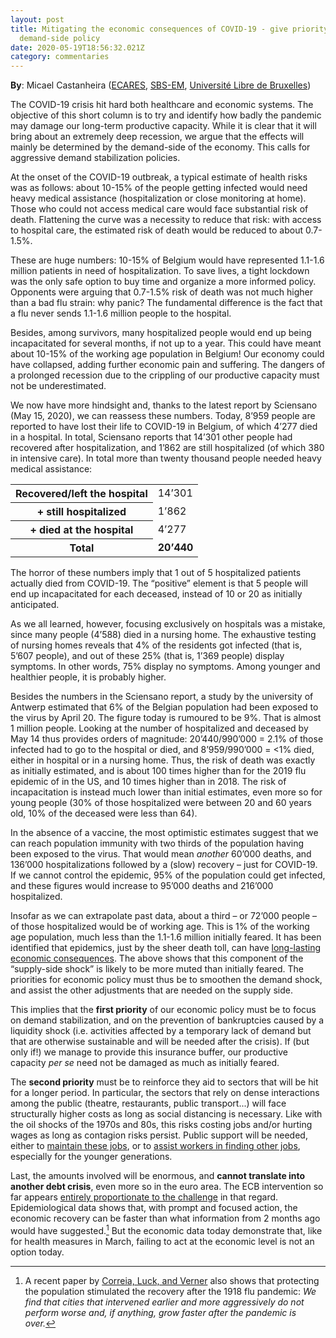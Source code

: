 ```yaml
---
layout: post
title: Mitigating the economic consequences of COVID-19 - give priority to a
  demand-side policy
date: 2020-05-19T18:56:32.021Z
category: commentaries
---
```

**By**: Micael Castanheira ([ECARES](https://ecares.ulb.be/), [SBS-EM](https://www.solvay.edu/en/), [Université Libre de Bruxelles](https://www.ulb.be/))

The COVID-19 crisis hit hard both healthcare and economic systems. The objective of this short column is to try and identify how badly the pandemic may damage our long-term productive capacity. While it is clear that it will bring about an extremely deep recession, we argue that the effects will mainly be determined by the demand-side of the economy. This calls for aggressive demand stabilization policies.

<!--more-->

At the onset of the COVID-19 outbreak, a typical estimate of health risks was as follows: about 10-15% of the people getting infected would need heavy medical assistance (hospitalization or close monitoring at home). Those who could not access medical care would face substantial risk of death. Flattening the curve was a necessity to reduce that risk: with access to hospital care, the estimated risk of death would be reduced to about 0.7-1.5%.

These are huge numbers: 10-15% of Belgium would have represented 1.1-1.6 million patients in need of hospitalization. To save lives, a tight lockdown was the only safe option to buy time and organize a more informed policy. Opponents were arguing that 0.7-1.5% risk of death was not much higher than a bad flu strain: why panic? The fundamental difference is the fact that a flu never sends 1.1-1.6 million people to the hospital.

Besides, among survivors, many hospitalized people would end up being incapacitated for several months, if not up to a year. This could have meant about 10-15% of the working age population in Belgium! Our economy could have collapsed, adding further economic pain and suffering. The dangers of a prolonged recession due to the crippling of our productive capacity must not be underestimated.

We now have more hindsight and, thanks to the latest report by Sciensano (May 15, 2020), we can reassess these numbers. Today, 8’959 people are reported to have lost their life to COVID-19 in Belgium, of which 4’277 died in a hospital. In total, Sciensano reports that 14’301 other people had recovered after hospitalization, and 1’862 are still hospitalized (of which 380 in intensive care). In total more than twenty thousand people needed heavy medical assistance:

<table class='table table-bordered table-hover'>
    <tbody>
        <tr>
            <th scope='row'>Recovered/left the hospital</th>
            <td>14’301</td>
        </tr>
        <tr>
            <th scope='row'>+ still hospitalized</th>
            <td>1’862</td>
        </tr>
        <tr>
            <th scope='row'>+ died at the hospital</th>
            <td>4’277</td>
        </tr>
        <tr>
            <th scope='row'>Total</th>
            <td><b>20’440</b></td>
        </tr>
    </tbody>
</table>

The horror of these numbers imply that 1 out of 5 hospitalized patients actually died from COVID-19. The “positive” element is that 5 people will end up incapacitated for each deceased, instead of 10 or 20 as initially anticipated.

As we all learned, however, focusing exclusively on hospitals was a mistake, since many people (4’588) died in a nursing home. The exhaustive testing of nursing homes reveals that 4% of the residents got infected (that is, 5’607 people), and out of these 25% (that is, 1’369 people) display symptoms. In other words, 75% display no symptoms. Among younger and healthier people, it is probably higher.

Besides the numbers in the Sciensano report, a study by the university of Antwerp estimated that 6% of the Belgian population had been exposed to the virus by April 20. The figure today is rumoured to be 9%. That is almost 1 million people. Looking at the number of hospitalized and deceased by May 14 thus provides orders of magnitude: 20’440/990’000 = 2.1% of those infected had to go to the hospital or died, and 8’959/990’000 = <1% died, either in hospital or in a nursing home. Thus, the risk of death was exactly as initially estimated, and is about 100 times higher than for the 2019 flu epidemic of in the US, and 10 times higher than in  2018. The risk of incapacitation is instead much lower than initial estimates, even more so for young people (30% of those hospitalized were between 20 and 60 years old, 10% of the deceased were less than 64).

In the absence of a vaccine, the most optimistic estimates suggest that we can reach population immunity with two thirds of the population having been exposed to the virus. That would mean *another* 60’000 deaths, and 136’000 hospitalizations followed by a (slow) recovery – just for COVID-19. If we cannot control the epidemic, 95% of the population could get infected, and these figures would increase to 95’000 deaths and 216’000 hospitalized.

Insofar as we can extrapolate past data, about a third – or 72’000 people – of those hospitalized would be of working age. This is 1% of the working age population, much less than the 1.1-1.6 million initially feared. It has been identified that epidemics, just by the sheer death toll, can have [long-lasting economic consequences](https://www.frbsf.org/economic-research/publications/working-papers/2020/09/). The above shows that this component of the “supply-side shock” is likely to be more muted than initially feared. The priorities for economic policy must thus be to smoothen the demand shock, and assist the other adjustments that are needed on the supply side.

This implies that the **first priority** of our economic policy must be to focus on demand stabilization, and on the prevention of bankruptcies caused by a liquidity shock (i.e. activities affected by a temporary lack of demand but that are otherwise sustainable and will be needed after the crisis). If (but only if!) we manage to provide this insurance buffer, our productive capacity *per se* need not be damaged as much as initially feared.

The **second priority** must be to reinforce they aid to sectors that will be hit for a longer period. In particular, the sectors that rely on dense interactions among the public (theatre, restaurants, public transport...) will face structurally higher costs as long as social distancing is necessary. Like with the oil shocks of the 1970s and 80s, this risks costing jobs and/or hurting wages as long as contagion risks persist. Public support will be needed, either to [maintain these jobs](https://voxeu.org/article/labour-market-policy-response-covid-19-must-save-aggregate-matching-capital), or to [assist workers in finding other jobs](https://voxeu.org/article/labour-market-policy-response-covid-19-must-leverage-power-age), especially for the younger generations.

Last, the amounts involved will be enormous, and **cannot translate into another debt crisis**, even more so in the euro area. The ECB intervention so far appears [entirely proportionate to the challenge](https://www.ecb.europa.eu/press/blog/date/2020/html/ecb.blog200501~a2d8f514a0.en.html) in that regard. Epidemiological data shows that, with prompt and focused action, the economic recovery can be faster than what information from 2 months ago would have suggested.[^1] But the economic data today demonstrate that, like for health measures in March, failing to act at the economic level is not an option today.

[^1]: A recent paper by [Correia, Luck, and Verner](https://papers.ssrn.com/sol3/Papers.cfm?abstract_id=3561560) also shows that protecting the population stimulated the recovery after the 1918 flu pandemic: *We find that cities that intervened earlier and more aggressively do not perform worse and, if anything, grow faster after the pandemic is over.*

